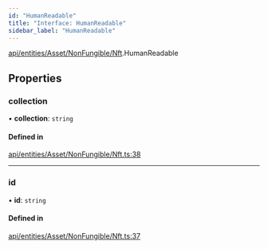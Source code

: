 ```yaml
---
id: "HumanReadable"
title: "Interface: HumanReadable"
sidebar_label: "HumanReadable"
---
```


[api/entities/Asset/NonFungible/Nft](../../../../../../../modules/API/Entities/Asset/NonFungible/Nft/Nft.md).HumanReadable

## Properties

### collection

• **collection**: `string`

#### Defined in

[api/entities/Asset/NonFungible/Nft.ts:38](https://github.com/PolymeshAssociation/polymesh-sdk/blob/adcc38781/src/api/entities/Asset/NonFungible/Nft.ts#L38)

___

### id

• **id**: `string`

#### Defined in

[api/entities/Asset/NonFungible/Nft.ts:37](https://github.com/PolymeshAssociation/polymesh-sdk/blob/adcc38781/src/api/entities/Asset/NonFungible/Nft.ts#L37)
